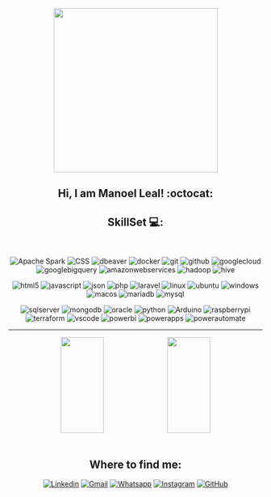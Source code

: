 <div align="center">
  
<img src = "https://raw.githubusercontent.com/gist/vininjr/d29bb07bdadb41e4b0923bc8fa748b1a/raw/88f20c9d749d756be63f22b09f3c4ac570bc5101/programming.gif" width = "325px">
  
## Hi, I am Manoel Leal! :octocat:

</div>

<div align="center">

  ## SkillSet 💻:

<br>

  ![Apache Spark](https://img.shields.io/badge/-Spark-333333?style=plastic&logo=apachespark&color=E25A1C&logoColor=white)
  ![CSS](https://img.shields.io/badge/-CSS-333333?style=plastic&logo=css3&color=1572B6&logoColor=white)
  ![dbeaver](https://img.shields.io/badge/-DBeaver-333333?style=plastic&logo=dbeaver&color=382923&logoColor=white)
  ![docker](https://img.shields.io/badge/-Docker-333333?style=plastic&logo=docker&color=2496ED&logoColor=white)
  ![git](https://img.shields.io/badge/-Git-333333?style=plastic&logo=git&color=F05032&logoColor=white)
  ![github](https://img.shields.io/badge/-Github-333333?style=plastic&logo=github&color=181717&logoColor=white)
  ![googlecloud](https://img.shields.io/badge/-Google%20Cloud-333333?style=plastic&logo=googlecloud&color=4285F4&logoColor=white)
  ![googlebigquery](https://img.shields.io/badge/-Google%20Big%20Query-333333?style=plastic&logo=googlebigquery&color=669DF6&logoColor=white)
  ![amazonwebservices](https://img.shields.io/badge/-AWS-333333?style=plastic&logo=amazonwebservices&color=232F3E&logoColor=white)
  ![hadoop](https://img.shields.io/badge/-Hadoop-333333?style=plastic&logo=apachehadoop&color=66CCFF&logoColor=black)
  ![hive](https://img.shields.io/badge/-Hive-333333?style=plastic&logo=apachehive&color=FDEE21&logoColor=black)
  
  ![html5](https://img.shields.io/badge/-HTML-333333?style=plastic&logo=html5&color=E34F26&logoColor=white)
  ![javascript](https://img.shields.io/badge/-JavaScript-333333?style=plastic&logo=javascript&color=F7DF1E&logoColor=black)
  ![json](https://img.shields.io/badge/-JSON-333333?style=plastic&logo=json&color=000000&logoColor=white)
  ![php](https://img.shields.io/badge/-PHP-333333?style=plastic&logo=php&color=777BB4&logoColor=white)
  ![laravel](https://img.shields.io/badge/-Laravel-333333?style=plastic&logo=laravel&color=FF2D20&logoColor=white)
  ![linux](https://img.shields.io/badge/-Linux-333333?style=plastic&logo=linux&color=FCC624&logoColor=black)
  ![ubuntu](https://img.shields.io/badge/-Ubuntu-333333?style=plastic&logo=ubuntu&color=E95420&logoColor=white)
  ![windows](https://img.shields.io/badge/-Windows-333333?style=plastic&logo=windows&color=0078D4&logoColor=white)
  ![macos](https://img.shields.io/badge/-macOS-333333?style=plastic&logo=macos&color=000000&logoColor=white)
  ![mariadb](https://img.shields.io/badge/-MariaDB-333333?style=plastic&logo=mariadb&color=003545&logoColor=white)
  ![mysql](https://img.shields.io/badge/-MySQL-333333?style=plastic&logo=mysql&color=4479A1&logoColor=white)
  
  ![sqlserver](https://img.shields.io/badge/-SQLServer-333333?style=plastic&logo=microsoftsqlserver&color=CC2927&logoColor=white)
  ![mongodb](https://img.shields.io/badge/-MongoDB-333333?style=plastic&logo=mongodb&color=47A248&logoColor=white)
  ![oracle](https://img.shields.io/badge/-Oracle-333333?style=plastic&logo=oracle&color=F80000&logoColor=white)
  ![python](https://img.shields.io/badge/-Python-333333?style=plastic&logo=python&color=3776AB&logoColor=white)
  ![Arduino](https://img.shields.io/badge/-Arduino-333333?style=plastic&logo=arduino&color=00878F&logoColor=white)
  ![raspberrypi](https://img.shields.io/badge/-Raspberry%20Pi-333333?style=plastic&logo=raspberrypi&color=A22846&logoColor=white)
  ![terraform](https://img.shields.io/badge/-Terraform-333333?style=plastic&logo=terraform&color=844FBA&logoColor=white)
  ![vscode](https://img.shields.io/badge/-Visual%20Code-333333?style=plastic&logo=visualstudiocode&color=007ACC&logoColor=white)
  ![powerbi](https://img.shields.io/badge/-Power%20BI-333333?style=plastic&logo=powerbi&color=F2C811&logoColor=black)
  ![powerapps](https://img.shields.io/badge/-Power%20Apps-333333?style=plastic&logo=powerapps&color=742774&logoColor=white)
  ![powerautomate](https://img.shields.io/badge/-Power%20Automate-333333?style=plastic&logo=powerautomate&color=0066FF&logoColor=white)
   
</div>


---

<div align="center">  
  <img width="41%" height="190px" src="https://github-readme-stats.vercel.app/api/top-langs/?username=omanoelleal&layout=compact&langs_count=6&theme=calm_pink&disable_animations=false&" />
  <img width="41%" height="190px" src="https://github-readme-stats.vercel.app/api?username=omanoelleal&show_icons=true&include_all_commits=false&count_private=true&theme=calm_pink&disable_animations=false&show=reviews&"/>
<!--   <img width="41%" height="190px" src="http://github-readme-streak-stats.herokuapp.com?user=omanoelleal&theme=calm_pink&date_format=j%20M%5B%20Y%5D)"/> -->
</div>

<br>

<div align="center">

## Where to find me:
  
  [![Linkedin](https://img.shields.io/badge/-manoelleal-blue?style=flat&logo=Linkedin&logoColor=white&link=https://www.linkedin.com/in/manoelleal)](https://www.linkedin.com/in/manoelleal)
  [![Gmail](https://img.shields.io/badge/-manoel.leal17-EA4335?style=flat&logo=Gmail&logoColor=white&link=mailto:manoel.leal17)](mailto:manoel.leal17@gmail.com)
  [![Whatsapp](https://img.shields.io/badge/-913996410-25d366?style=flat&logo=whatsapp&logoColor=white&link=https://api.whatsapp.com/send/?phone=%2B351913996410)](https://api.whatsapp.com/send/?phone=%2B351913996410)
  [![Instagram](https://img.shields.io/badge/-im.manoel-%23E4405F?style=flat&logo=instagram&logoColor=white&link=https://instagram.com/im.manoel)](https://instagram.com/im.manoel)
  [![GitHub](https://img.shields.io/github/followers/omanoelleal?label=follow&style=social)](https://github.com/omanoelleal/omanoelleal)
    
</div>
